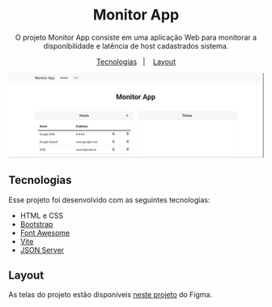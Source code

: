 <h1 align="center"> Monitor App </h1>

<p align="center">
O projeto Monitor App consiste em uma aplicação Web para monitorar a disponibilidade e latência de host cadastrados sistema.
</p>

<p align="center">
  <a href="#-tecnologias">Tecnologias</a>&nbsp;&nbsp;&nbsp;|&nbsp;&nbsp;&nbsp;
  <a href="#-layout">Layout</a>
</p>

<p align="center">
  <img src="./screenshots/main.png" alt="Tela inicial do Monitor App">
</p>

## Tecnologias

Esse projeto foi desenvolvido com as seguintes tecnologias:

- HTML e CSS
- [Bootstrap](https://getbootstrap.com/)
- [Font Awesome](https://fontawesome.com/)
- [Vite](https://vitejs.dev/)
- [JSON Server](https://www.npmjs.com/package/json-server)

## Layout

As telas do projeto estão disponíveis [neste projeto](https://figma.com/file/3rWtag6oLh0amk2wS0XQH1/monitor-app) do Figma.
